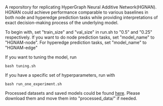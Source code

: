 A reporsitory for replicating HyperGraph Neural Additive Network(HGNAN). HGNAN could achieve performance comparable to various baselines in both node and hyperedge prediction tasks while providing interpretations of exact decision-making process of the underlying model.

To begin with, set "train_size" and "val_size" in run.sh to "0.5" and "0.25" respectively. If you want to do node prediction tasks, set "model_name" to "HGNAM-node". For hyperedge prediction tasks, set "model_name" to "HGNAM-edge"

If you want to tuning the model, run 
```
bash tuning.sh
```

If you have a specific set of hyperparameters, run with
```
bash run_one_experiment.sh
```

Processed datasets and saved models could be found [here](https://drive.google.com/drive/folders/1Tii_EdlOwq1BprRIjV8I4Q5zXXVFHM9U?usp=drive_link). Please download them and move them into "processed_data/" if needed.
